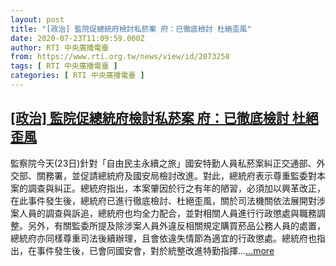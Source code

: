 ```yaml
---
layout: post
title: "[政治] 監院促總統府檢討私菸案 府：已徹底檢討 杜絕歪風"
date: 2020-07-23T11:09:59.000Z
author: RTI 中央廣播電臺
from: https://www.rti.org.tw/news/view/id/2073258
tags: [ RTI 中央廣播電臺 ]
categories: [ RTI 中央廣播電臺 ]
---
```

<!--1595502599000-->
[[政治] 監院促總統府檢討私菸案 府：已徹底檢討 杜絕歪風](https://www.rti.org.tw/news/view/id/2073258)
------

<div>
監察院今天(23日)針對「自由民主永續之旅」國安特勤人員私菸案糾正交通部、外交部、關務署，並促請總統府及國安局檢討改進。對此，總統府表示尊重監委對本案的調查與糾正。總統府指出，本案肇因於行之有年的陋習，必須加以興革改正，在此事件發生後，總統府已進行徹底檢討、杜絕歪風，關於司法機關依法展開對涉案人員的調查與訴追，總統府也均全力配合，並對相關人員進行行政懲處與職務調整。另外，有關監委所提及除涉案人員外違反相關規定購買菸品公務人員的處置，總統府亦同樣尊重司法後續辦理，且會依違失情節為適宜的行政懲處。總統府也指出，在事件發生後，已會同國安會，對於統整改進特勤指揮...<a target="_blank" href="https://www.rti.org.tw/news/view/id/2073258">...more</a>
</div>
